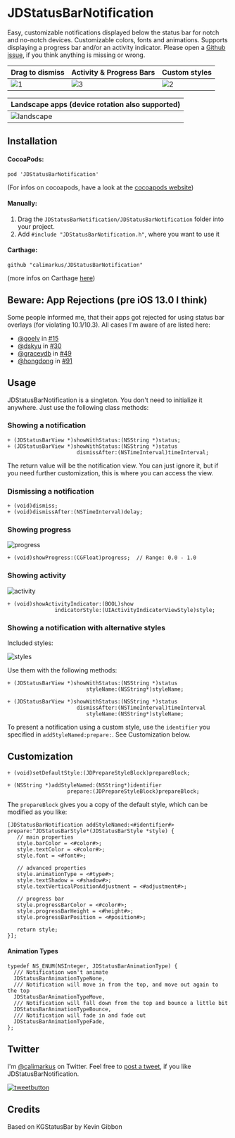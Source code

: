 # JDStatusBarNotification

Easy, customizable notifications displayed below the status bar for notch and no-notch devices.
Customizable colors, fonts and animations. Supports displaying a progress bar and/or an activity indicator.
Please open a [Github issue], if you think anything is missing or wrong.

| Drag to dismiss | Activity & Progress Bars | Custom styles |
| ------------- | ------------- | ------------- |
| ![1](https://user-images.githubusercontent.com/807039/172001713-74d8c212-cd58-4687-8d6b-472e1bdb944d.gif) | ![3](https://user-images.githubusercontent.com/807039/172001734-be3c4e36-46b6-4f9f-a3d5-59a51e5db675.gif) | ![2](https://user-images.githubusercontent.com/807039/172001727-65aa6374-beeb-4a5c-adac-7e1967236b63.gif) |

| Landscape apps (device rotation also supported) |
| ------------- |
| ![landscape](https://user-images.githubusercontent.com/807039/172003389-7752a183-f960-4bef-87c7-fcf583e4a13f.gif) |

## Installation

#### CocoaPods:

`pod 'JDStatusBarNotification'`

(For infos on cocoapods, have a look at the [cocoapods website])

#### Manually:

1. Drag the `JDStatusBarNotification/JDStatusBarNotification` folder into your project.
2. Add `#include "JDStatusBarNotification.h"`, where you want to use it

#### Carthage:

`github "calimarkus/JDStatusBarNotification"`

(more infos on Carthage [here](https://github.com/Carthage/Carthage))

## Beware: App Rejections (pre iOS 13.0 I think)

Some people informed me, that their apps got rejected for using status bar overlays (for violating 10.1/10.3).
All cases I'm aware of are listed here:

- [@goelv](https://github.com/goelv) in [#15](https://github.com/calimarkus/JDStatusBarNotification/issues/15)
- [@dskyu](https://github.com/dskyu) in [#30](https://github.com/calimarkus/JDStatusBarNotification/issues/30)
- [@graceydb](https://github.com/graceydb) in [#49](https://github.com/calimarkus/JDStatusBarNotification/issues/49)
- [@hongdong](https://github.com/hongdong) in [#91](https://github.com/calimarkus/JDStatusBarNotification/issues/91)

## Usage

JDStatusBarNotification is a singleton. You don't need to initialize it anywhere.
Just use the following class methods:

### Showing a notification
    
```objc
+ (JDStatusBarView *)showWithStatus:(NSString *)status;
+ (JDStatusBarView *)showWithStatus:(NSString *)status
                      dismissAfter:(NSTimeInterval)timeInterval;
```

The return value will be the notification view. You can just ignore it, but if you need further customization, this is where you can access the view.

### Dismissing a notification

```objc
+ (void)dismiss;
+ (void)dismissAfter:(NSTimeInterval)delay;
```
    
### Showing progress

![progress](https://user-images.githubusercontent.com/807039/172003585-bf8e7284-9e2e-4de2-ab88-7fce086d65a6.gif)


```objc
+ (void)showProgress:(CGFloat)progress;  // Range: 0.0 - 1.0
```
    
### Showing activity

![activity](https://user-images.githubusercontent.com/807039/172003589-d0513124-9b72-4e3f-89f0-278bf4c66226.gif)

```objc
+ (void)showActivityIndicator:(BOOL)show
               indicatorStyle:(UIActivityIndicatorViewStyle)style;
```
    
### Showing a notification with alternative styles

Included styles:

![styles](https://user-images.githubusercontent.com/807039/172004375-789e050c-b0c9-465c-a1d0-4c76bc00f935.jpg)

Use them with the following methods:

```objc
+ (JDStatusBarView *)showWithStatus:(NSString *)status
                         styleName:(NSString*)styleName;

+ (JDStatusBarView *)showWithStatus:(NSString *)status
                      dismissAfter:(NSTimeInterval)timeInterval
                         styleName:(NSString*)styleName;
```
                 
To present a notification using a custom style, use the `identifier` you specified in `addStyleNamed:prepare:`. See Customization below.

## Customization

```objc
+ (void)setDefaultStyle:(JDPrepareStyleBlock)prepareBlock;

+ (NSString *)addStyleNamed:(NSString*)identifier
                   prepare:(JDPrepareStyleBlock)prepareBlock;
```


The `prepareBlock` gives you a copy of the default style, which can be modified as you like:

```objc
[JDStatusBarNotification addStyleNamed:<#identifier#> prepare:^JDStatusBarStyle*(JDStatusBarStyle *style) {
   // main properties
   style.barColor = <#color#>;
   style.textColor = <#color#>;
   style.font = <#font#>;
   
   // advanced properties
   style.animationType = <#type#>;
   style.textShadow = <#shadow#>;
   style.textVerticalPositionAdjustment = <#adjustment#>;

   // progress bar
   style.progressBarColor = <#color#>;
   style.progressBarHeight = <#height#>;
   style.progressBarPosition = <#position#>;

   return style;
}];
```

#### Animation Types

```objc
typedef NS_ENUM(NSInteger, JDStatusBarAnimationType) {
  /// Notification won't animate
  JDStatusBarAnimationTypeNone,
  /// Notification will move in from the top, and move out again to the top
  JDStatusBarAnimationTypeMove,
  /// Notification will fall down from the top and bounce a little bit
  JDStatusBarAnimationTypeBounce,
  /// Notification will fade in and fade out
  JDStatusBarAnimationTypeFade,
};
```

## Twitter

I'm [@calimarkus](http://twitter.com/calimarkus) on Twitter. Feel free to [post a tweet](https://twitter.com/intent/tweet?button_hashtag=JDStatusBarNotification&text=Simple%20and%20customizable%20statusbar%20notifications%20for%20iOS!%20Check%20it%20out.%20https://github.com/calimarkus/JDStatusBarNotification&via=calimarkus), if you like JDStatusBarNotification.  

[![tweetbutton](https://user-images.githubusercontent.com/807039/170856086-2c283e68-a44f-4a9f-b327-bd5a7c654455.png)](https://twitter.com/intent/tweet?button_hashtag=JDStatusBarNotification&text=Simple%20and%20customizable%20statusbar%20notifications%20for%20iOS!%20Check%20it%20out.%20https://github.com/calimarkus/JDStatusBarNotification&via=calimarkus)

[Github issue]: https://github.com/calimarkus/JDStatusBarNotification/issues
[cocoapods website]: http://cocoapods.org

## Credits

Based on KGStatusBar by Kevin Gibbon

